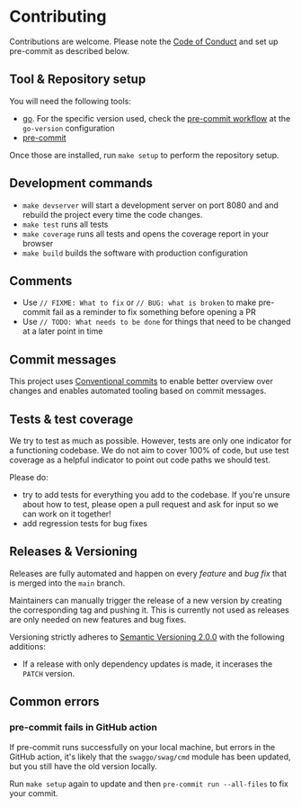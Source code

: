 # Contributing

Contributions are welcome. Please note the [Code of Conduct](CODE_OF_CONDUCT.md) and set up pre-commit as described below.

## Tool & Repository setup

You will need the following tools:

- [go](https://go.dev/). For the specific version used, check the [pre-commit workflow](.github/workflows/pre-commit.yml) at the `go-version` configuration
- [pre-commit](https://pre-commit.com/)

Once those are installed, run `make setup` to perform the repository setup.

## Development commands

- `make devserver` will start a development server on port 8080 and and rebuild the project every time the code changes.
- `make test` runs all tests
- `make coverage` runs all tests and opens the coverage report in your browser
- `make build` builds the software with production configuration

## Comments

- Use `// FIXME: What to fix` or `// BUG: what is broken` to make pre-commit fail as a reminder to fix something before opening a PR
- Use `// TODO: What needs to be done` for things that need to be changed at a later point in time

## Commit messages

This project uses [Conventional commits](https://www.conventionalcommits.org/en/v1.0.0-beta.4/)
to enable better overview over changes and enables automated tooling based on commit messages.

## Tests & test coverage

We try to test as much as possible. However, tests are only one indicator for a functioning codebase.
We do not aim to cover 100% of code, but use test coverage as a helpful indicator to point out code paths we should test.

Please do:

- try to add tests for everything you add to the codebase. If you're unsure about how to test, please open a pull request and ask for input so we can work on it together!
- add regression tests for bug fixes

## Releases & Versioning

Releases are fully automated and happen on every _feature_ and _bug fix_ that is merged into the `main` branch.

Maintainers can manually trigger the release of a new version by creating the corresponding tag and pushing it.
This is currently not used as releases are only needed on new features and bug fixes.

Versioning strictly adheres to [Semantic Versioning 2.0.0](https://semver.org/spec/v2.0.0.html) with the following additions:

- If a release with only dependency updates is made, it incerases the `PATCH` version.

## Common errors

### pre-commit fails in GitHub action

If pre-commit runs successfully on your local machine, but errors in the GitHub action, it's likely that the `swaggo/swag/cmd` module has been updated, but you still have the old version locally.

Run `make setup` again to update and then `pre-commit run --all-files` to fix your commit.
